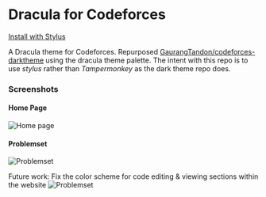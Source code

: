 # Dracula for Codeforces

[Install with Stylus](https://userstyles.world/api/style/16979.user.css)

A Dracula theme for Codeforces. Repurposed [GaurangTandon/codeforces-darktheme](https://github.com/GaurangTandon/codeforces-darktheme) using the dracula theme palette. The intent with this repo is to use *stylus* rather than *Tampermonkey* as the dark theme repo does.

### Screenshots
#### Home Page
![Home page](https://github.com/saibulusu/codeforces-draculatheme/blob/master/imgs/codeforces-screenshot.png)
#### Problemset
![Problemset](https://github.com/saibulusu/codeforces-draculatheme/blob/master/imgs/codeforces-problemset-screenshot.png)

Future work:
Fix the color scheme for code editing & viewing sections within the website
![Problemset](https://github.com/saibulusu/codeforces-draculatheme/blob/master/imgs/codeforces-code-screenshot.png)

